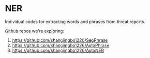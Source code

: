 # NER
Individual codes for extracting words and phrases from threat reports. 

Github repos we're exploring:

1. https://github.com/shangjingbo1226/SegPhrase 
2. https://github.com/shangjingbo1226/AutoPhrase
3. https://github.com/shangjingbo1226/AutoNER
